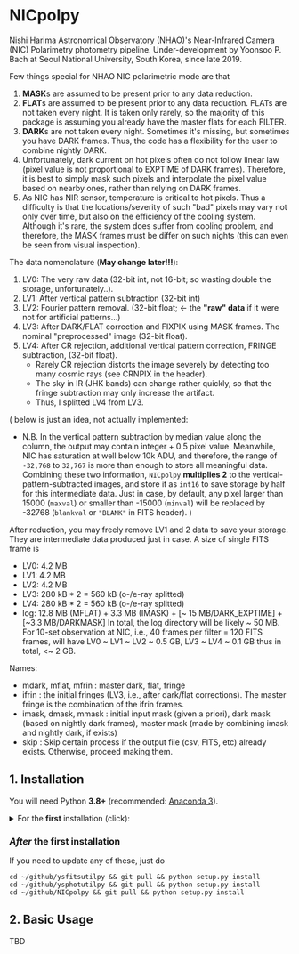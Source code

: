 # NICpolpy
Nishi Harima Astronomical Observatory (NHAO)'s Near-Infrared Camera (NIC) Polarimetry photometry pipeline. Under-development by Yoonsoo P. Bach at Seoul National University, South Korea, since late 2019.

Few things special for NHAO NIC polarimetric mode are that
1. **MASK**s are assumed to be present prior to any data reduction.
2. **FLAT**s are assumed to be present prior to any data reduction. FLATs are not taken every night. It is taken only rarely, so the majority of this package is assuming you already have the master flats for each FILTER.
3. **DARK**s are not taken every night. Sometimes it's missing, but sometimes you have DARK frames. Thus, the code has a flexibility for the user to combine nightly DARK.
4. Unfortunately, dark current on hot pixels often do not follow linear law (pixel value is not proportional to EXPTIME of DARK frames). Therefore, it is best to simply mask such pixels and interpolate the pixel value based on nearby ones, rather than relying on DARK frames.
5. As NIC has NIR sensor, temperature is critical to hot pixels. Thus a difficulty is that the locations/severity of such "bad" pixels may vary not only over time, but also on the efficiency of the cooling system. Although it's rare, the system does suffer from cooling problem, and therefore, the MASK frames must be differ on such nights (this can even be seen from visual inspection).

The data nomenclature (**May change later!!!**):
1. LV0: The very raw data (32-bit int, not 16-bit; so wasting double the storage, unfortunately..).
2. LV1: After vertical pattern subtraction (32-bit int)
3. LV2: Fourier pattern removal. (32-bit float; <- the **"raw" data** if it were not for artificial patterns...)
4. LV3: After DARK/FLAT correction and FIXPIX using MASK frames. The nominal "preprocessed" image (32-bit float).
5. LV4: After CR rejection, additional vertical pattern correction, FRINGE subtraction, (32-bit float).
    - Rarely CR rejection distorts the image severely by detecting too many cosmic rays (see CRNPIX in the header).
    - The sky in IR (JHK bands) can change rather quickly, so that the fringe subtraction may only increase the artifact.
    - Thus, I splitted LV4 from LV3.

(
below is just an idea, not actually implemented:
- N.B. In the vertical pattern subtraction by median value along the column, the output may contain integer + 0.5 pixel value. Meanwhile, NIC has saturation at well below 10k ADU, and therefore, the range of ``-32,768`` to ``32,767`` is more than enough to store all meaningful data. Combining these two information, `NICpolpy` **multiplies 2** to the vertical-pattern-subtracted images, and store it as `int16` to save storage by half for this intermediate data. Just in case, by default, any pixel larger than 15000 (`maxval`) or smaller than -15000 (`minval`) will be replaced by -32768 (`blankval` or ``"BLANK"`` in FITS header).
)

After reduction, you may freely remove LV1 and 2 data to save your storage. They are intermediate data produced just in case. A size of single FITS frame is
- LV0: 4.2 MB
- LV1: 4.2 MB
- LV2: 4.2 MB
- LV3: 280 kB * 2 = 560 kB (o-/e-ray splitted)
- LV4: 280 kB * 2 = 560 kB (o-/e-ray splitted)
- log: 12.8 MB (MFLAT) + 3.3 MB (IMASK) + [~ 15 MB/DARK_EXPTIME] + [~3.3 MB/DARKMASK]
In total, the log directory will be likely ~ 50 MB. For 10-set observation at NIC, i.e., 40 frames per filter = 120 FITS frames, will have LV0 ~ LV1 ~ LV2 ~ 0.5 GB, LV3 ~ LV4 ~ 0.1 GB thus in total, <~ 2 GB.

Names:
* mdark, mflat, mfrin : master dark, flat, fringe
* ifrin : the initial fringes (LV3, i.e., after dark/flat corrections). The master fringe is the combination of the ifrin frames.
* imask, dmask, mmask : initial input mask (given a priori), dark mask (based on nightly dark frames), master mask (made by combining imask and nightly dark, if exists)
* skip : Skip certain process if the output file (csv, FITS, etc) already exists. Otherwise, proceed making them.

## 1. Installation
You will need Python **3.8+** (recommended: [Anaconda 3](https://www.anaconda.com/distribution/#download-section)).

<details><summary>For the <b>first</b> installation (click):</summary>
<p>
<pre>
# On terminal
conda install -c astropy astroquery photutils ccdproc astroscrappy
conda install -c openastronomy sep
conda install -c conda-forge fitsio  # Windows may fail - please just ignore.
cd ~            # whatever directory you want
mkdir github    # whatever name you want
git clone https://github.com/ysBach/ysfitsutilpy.git
cd ysfitsutilpy && python setup.py install && cd ..
git clone https://github.com/ysBach/ysphotutilpy.git
cd ysphotutilpy && python setup.py install && cd ..
git clone https://github.com/ysBach/NICpolpy.git
cd NICpolpy && python setup.py install && cd ..
</p>
</pre>
</details>

### *After* the first installation
If you need to update any of these, just do
```
cd ~/github/ysfitsutilpy && git pull && python setup.py install
cd ~/github/ysphotutilpy && git pull && python setup.py install
cd ~/github/NICpolpy && git pull && python setup.py install
```



## 2. Basic Usage
TBD